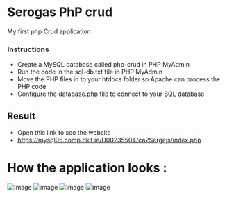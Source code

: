 # Serogas PhP crud

 My first php Crud application 
### Instructions
* Create a MySQL database called php-crud in PHP MyAdmin
* Run the code in the sql-db.txt file in PHP MyAdmin
* Move the PHP files in to your htdocs folder so Apache can process the PHP code
* Configure the database.php file to connect to your SQL database
## Result
* Open this link to see the website
* https://mysql05.comp.dkit.ie/D00235504/ca2Sergejs/index.php
 # How the application looks :
 ![image](https://user-images.githubusercontent.com/94534715/158634839-b8ddd577-ff18-4dcb-baaf-7de00916f190.png)
 ![image](https://user-images.githubusercontent.com/94534715/158634951-1da5f233-92bb-4585-a3ca-8792765ebb28.png)
 ![image](https://user-images.githubusercontent.com/94534715/158634685-0628ccad-ef48-41ce-b82a-292ad521ab59.png)
 ![image](https://user-images.githubusercontent.com/94534715/158635048-cebbb916-ab75-4008-84de-61c0d124c5f1.png)





